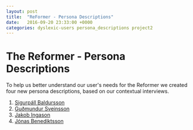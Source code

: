 ```yaml
---
layout: post
title:  "ReFormer - Persona Descriptions"
date:   2016-09-20 23:33:00 +0000
categories: dyslexic-users persona_descriptions project2
---
```


# The Reformer - Persona Descriptions

To help us better understand our user's needs for the Reformer we created four new persona descriptions, based on our contextual interviews.


1. [Sigurpáll Baldursson](https://app.xtensio.com/folio/qd0if1kd)
2. [Guðmundur Sveinsson](https://app.xtensio.com/folio/k74cgdac)
3. [Jakob Ingason](https://app.xtensio.com/folio/k7ascydh)
4. [Jónas Benediktsson](https://app.xtensio.com/folio/axyljeg4)

